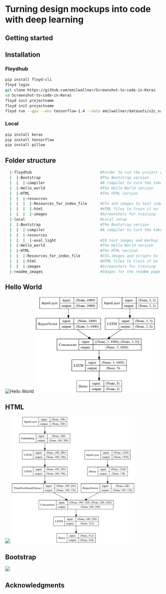 # Turning design mockups into code with deep learning

## Getting started

## Installation

### Floydhub
``` bash
pip install floyd-cli
floyd login
git clone https://github.com/emilwallner/Screenshot-to-code-in-Keras
cd Screenshot-to-code-in-Keras
floyd init projectname
floyd init projectname
floyd run --gpu --env tensorflow-1.4 --data emilwallner/datasets/s2c_val/1:data --mode jupyter
```
### Local
``` bash
pip install keras
pip install tensorflow
pip install pillow
```

## Folder structure

``` bash
  |-floydhub                               #Folder to run the project on Floyhub
  |  |-Bootstrap                           #The Bootstrap version
  |  |  |-compiler                         #A compiler to turn the tokens to HTML/CSS (by pix2code)
  |  |-Hello_world                         #The Hello World version
  |  |-HTML                                #The HTML version
  |  |  |-resources									
  |  |  |  |-Resources_for_index_file      #CSS and images to test index.html file
  |  |  |  |-html                          #HTML files to train it on
  |  |  |  |-images                        #Screenshots for training
  |-local                                  #Local setup
  |  |-Bootstrap                           #The Bootstrap version
  |  |  |-compiler                         #A compiler to turn the tokens to HTML/CSS (by pix2code)
  |  |  |-resources											
  |  |  |  |-eval_light                    #10 test images and markup
  |  |-Hello_world                         #The Hello World version
  |  |-HTML                                #The HTML version
  |  |  |-Resources_for_index_file         #CSS,images and scripts to test index.html file
  |  |  |-html                             #HTML files to train it on
  |  |  |-images                           #Screenshots for training
  |-readme_images                          #Images for the readme page
```


## Hello World
![Hello World](https://i.imgur.com/FVVnDeJ.gif "Hello World")
<img src="/readme_images/Hello_world_model.png?raw=true" width="400px">


## HTML
<img src="/readme_images/html.gif?raw=true" width="800px">
<img src="/readme_images/HTML_model.png?raw=true" width="400px">


## Bootstrap
<img src="/readme_images/bootstrap.gif?raw=true" width="800px">

## Acknowledgments
